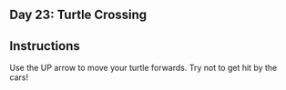 ## Day 23: Turtle Crossing


## Instructions

Use the UP arrow to move your turtle forwards. Try not to get hit by the cars!